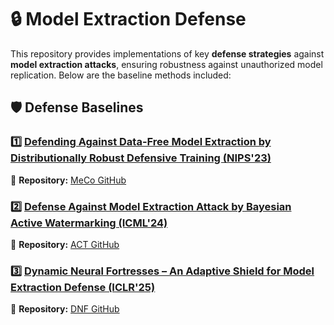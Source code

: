# 🔒 Model Extraction Defense  

This repository provides implementations of key **defense strategies** against **model extraction attacks**, ensuring robustness against unauthorized model replication. Below are the baseline methods included:

## 🛡 Defense Baselines  

### 1️⃣ [**Defending Against Data-Free Model Extraction by Distributionally Robust Defensive Training (NIPS'23)**](https://proceedings.neurips.cc/paper_files/paper/2023/hash/0207c9ea9faf66c6e892c3fa3c167b75-Abstract-Conference.html)  
🔗 **Repository:** [MeCo GitHub](https://github.com/joey-wang123/DFME-DRO)  

### 2️⃣ [**Defense Against Model Extraction Attack by Bayesian Active Watermarking (ICML'24)**](https://openreview.net/forum?id=EFtNP211X3)  
🔗 **Repository:** [ACT GitHub](https://github.com/joey-wang123/Bayes-Active-Watermark/tree/main)  

### 3️⃣ [**Dynamic Neural Fortresses – An Adaptive Shield for Model Extraction Defense (ICLR'25)**](https://openreview.net/forum?id=029hDSVoXK)  
🔗 **Repository:** [DNF GitHub](https://github.com/SYCodeShare/Dynamic-Neural-Fortresses)  



